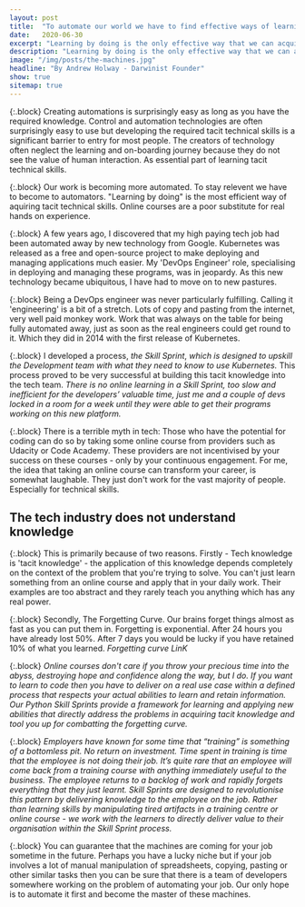 ```yaml
---
layout: post
title:  "To automate our world we have to find effective ways of learning new technical skills"
date:   2020-06-30
excerpt: "Learning by doing is the only effective way that we can acquire new technical skills. Skill Sprints are designed to approach this challenge head on."
description: "Learning by doing is the only effective way that we can acquire new technical skills. Skill Sprints are designed to approach this challenge head on."
image: "/img/posts/the-machines.jpg"
headline: "By Andrew Holway - Darwinist Founder"
show: true
sitemap: true
---
```


{:.block}
Creating automations is surprisingly easy as long as you have the required knowledge. Control and automation technologies are often surprisingly easy to use but developing the required tacit technical skills is a significant barrier to entry for most people. The creators of technology often neglect the learning and on-boarding journey because they do not see the value of human interaction. As essential part of learning tacit technical skills.

{:.block}
Our work is becoming more automated. To stay relevent we have to become to automators. "Learning by doing" is the most efficient way of aquiring tacit technical skills. Online courses are a poor substitute for real hands on experience. 

{:.block}
A few years ago, I discovered that my high paying tech job had been automated away by new technology from Google. Kubernetes was released as a free and open-source project to make deploying and managing applications much easier. My 'DevOps Engineer' role, specialising in deploying and managing these programs, was in jeopardy. As this new technology became ubiquitous, I have had to move on to new pastures.

{:.block}
Being a DevOps engineer was never particularly fulfilling. Calling it 'engineering' is a bit of a stretch. Lots of copy and pasting from the internet, very well paid monkey work. Work that was always on the table for being fully automated away, just as soon as the real engineers could get round to it. Which they did in 2014 with the first release of Kubernetes.

{:.block}
I developed a process, _the Skill Sprint_, *which is designed to upskill the Development team with what they need to know to use Kubernetes.* This process proved to be very successful at building this tacit knowledge into the tech team. *There is no online learning in a Skill Sprint, too slow and inefficient for the developers’ valuable time, just me and a couple of devs locked in a room for a week until they were able to get their programs working on this new platform.*

{:.block}
There is a terrible myth in tech: Those who have the potential for coding can do so by taking some online course from providers such as Udacity or Code Academy. These providers are not incentivised by your success on these courses - only by your continuous engagement. For me, the idea that taking an online course can transform your career, is somewhat laughable. They just don't work for the vast majority of people. Especially for technical skills.

## The tech industry does not understand knowledge

{:.block}
This is primarily because of two reasons. Firstly - Tech knowledge is 'tacit knowledge' - the application of this knowledge depends completely on the context of the problem that you're trying to solve. You can't just learn something from an online course and apply that in your daily work. Their examples are too abstract and they rarely teach you anything which has any real power.

{:.block}
Secondly, The Forgetting Curve. Our brains forget things almost as fast as you can put them in. Forgetting is exponential. After 24 hours you have already lost 50%. After 7 days you would be lucky if you have retained 10% of what you learned. *Forgetting curve LinK*

{:.block}
*Online courses don't care if you throw your precious time into the abyss, destroying hope and confidence along the way, but I do. If you want to learn to code then you have to deliver on a real use case within a defined process that respects your actual abilities to learn and retain information. Our Python Skill Sprints provide a framework for learning and applying new abilities that directly address the problems in acquiring tacit knowledge and tool you up for combatting the forgetting curve.*

{:.block}
*Employers have known for some time that “training” is something of a bottomless pit. No return on investment. Time spent in training is time that the employee is not doing their job. It’s quite rare that an employee will come back from a training course with anything immediately useful to the business. The employee returns to a backlog of work and rapidly forgets everything that they just learnt.  Skill Sprints are designed to revolutionise this pattern by delivering knowledge to the employee on the job. Rather than learning skills by manipulating tired artifacts in a training centre or online course - we work with the learners to directly deliver value to their organisation within the Skill Sprint process.* 

{:.block}
You can guarantee that the machines are coming for your job sometime in the future. Perhaps you have a lucky niche but if your job involves a lot of manual manipulation of spreadsheets, copying, pasting or other similar tasks then you can be sure that there is a team of developers somewhere working on the problem of automating your job. Our only hope is to automate it first and become the master of these machines.

